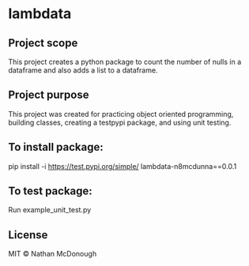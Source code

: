 # lambdata
## Project scope
This project creates a python package to count the number of nulls in a dataframe and also adds a list to a dataframe.

## Project purpose
This project was created for practicing object oriented programming, building classes, creating a testpypi package, and using unit testing.

## To install package:
pip install -i https://test.pypi.org/simple/ lambdata-n8mcdunna==0.0.1

## To test package:
Run example_unit_test.py

## License
MIT © Nathan McDonough
